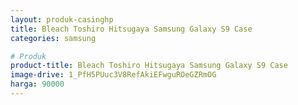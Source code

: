 ```yaml
---
layout: produk-casinghp
title: Bleach Toshiro Hitsugaya Samsung Galaxy S9 Case
categories: samsung

# Produk
product-title: Bleach Toshiro Hitsugaya Samsung Galaxy S9 Case
image-drive: 1_PfH5PUuc3V8RefAkiEFwguROeGZRmOG
harga: 90000
---
```

